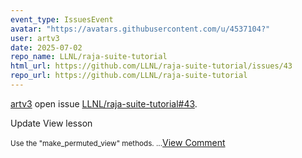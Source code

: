 ```yaml
---
event_type: IssuesEvent
avatar: "https://avatars.githubusercontent.com/u/4537104?"
user: artv3
date: 2025-07-02
repo_name: LLNL/raja-suite-tutorial
html_url: https://github.com/LLNL/raja-suite-tutorial/issues/43
repo_url: https://github.com/LLNL/raja-suite-tutorial
---
```


<a href='https://github.com/artv3' target='_blank'>artv3</a> open issue <a href='https://github.com/LLNL/raja-suite-tutorial/issues/43' target='_blank'>LLNL/raja-suite-tutorial#43</a>.

<p>Update View lesson</p><small>Use the "make_permuted_view" methods. ...</small><a href='https://github.com/LLNL/raja-suite-tutorial/issues/43' target='_blank'>View Comment</a>